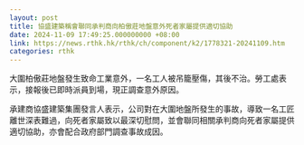 ```yaml
---
layout: post
title: 協盛建築稱會聯同承判商向柏傲莊地盤意外死者家屬提供適切協助
date: 2024-11-09 17:49:25.000000000 +08:00
link: https://news.rthk.hk/rthk/ch/component/k2/1778321-20241109.htm
categories: rthk
---
```


大圍柏傲莊地盤發生致命工業意外，一名工人被吊籠壓傷，其後不治。勞工處表示，接報後已即時派員到場，現正調查意外原因。

承建商協盛建築集團發言人表示，公司對在大圍地盤所發生的事故，導致一名工匠離世深表難過，向死者家屬致以最深切慰問，並會聯同相關承判商向死者家屬提供適切協助，亦會配合政府部門調查事故成因。
